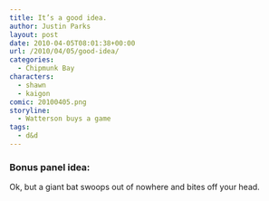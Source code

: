 ```yaml
---
title: It’s a good idea.
author: Justin Parks
layout: post
date: 2010-04-05T08:01:38+00:00
url: /2010/04/05/good-idea/
categories:
  - Chipmunk Bay
characters:
  - shawn
  - kaigon
comic: 20100405.png 
storyline:
  - Watterson buys a game
tags:
  - d&d  
---
```

### Bonus panel idea:
Ok, but a giant bat swoops out of nowhere and bites off your head.